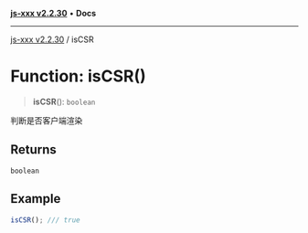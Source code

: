 [**js-xxx v2.2.30**](../README.md) • **Docs**

***

[js-xxx v2.2.30](../README.md) / isCSR

# Function: isCSR()

> **isCSR**(): `boolean`

判断是否客户端渲染

## Returns

`boolean`

## Example

```ts
isCSR(); /// true
```
